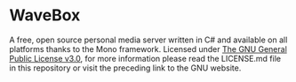 WaveBox
=======

A free, open source personal media server written in C# and available on all platforms thanks to the Mono framework. Licensed under [The GNU General Public License v3.0](https://www.gnu.org/licenses/gpl.html "Permalink to The GNU General Public License v3.0 - GNU Project"), for more information please read the LICENSE.md file in this repository or visit the preceding link to the GNU website.
